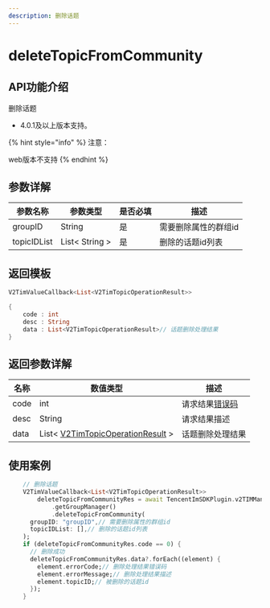```yaml
---
description: 删除话题
---
```


# deleteTopicFromCommunity

## API功能介绍

删除话题

* 4.0.1及以上版本支持。

{% hint style="info" %}
注意：&#x20;

web版本不支持
{% endhint %}

## 参数详解

| 参数名称        | 参数类型           | 是否必填 | 描述          |
| ----------- | -------------- | ---- | ----------- |
| groupID     | String         | 是    | 需要删除属性的群组id |
| topicIDList | List< String > | 是    | 删除的话题id列表   |

## 返回模板

```dart
V2TimValueCallback<List<V2TimTopicOperationResult>>

{
    code : int
    desc : String
    data : List<V2TimTopicOperationResult>// 话题删除处理结果
}
```

## 返回参数详解

| 名称    | 数值类型                                                  | 描述                                                             |
| ----- | ----------------------------------------------------- | -------------------------------------------------------------- |
| code  | int                                                   | 请求结果[错误码](https://cloud.tencent.com/document/product/269/1671) |
| desc  | String                                                | 请求结果描述                                                         |
| data  | List< [V2TimTopicOperationResult](broken-reference) > | 话题删除处理结果                                                       |

## 使用案例  &#x20;

```dart
    // 删除话题
    V2TimValueCallback<List<V2TimTopicOperationResult>>
        deleteTopicFromCommunityRes = await TencentImSDKPlugin.v2TIMManager
            .getGroupManager()
            .deleteTopicFromCommunity(
      groupID: "groupID",// 需要删除属性的群组id
      topicIDList: [],// 删除的话题id列表
    );
    if (deleteTopicFromCommunityRes.code == 0) {
      // 删除成功
      deleteTopicFromCommunityRes.data?.forEach((element) {
        element.errorCode;// 删除处理结果错误码
        element.errorMessage;// 删除处理结果描述
        element.topicID;// 被删除的话题id
      });
    }

```
